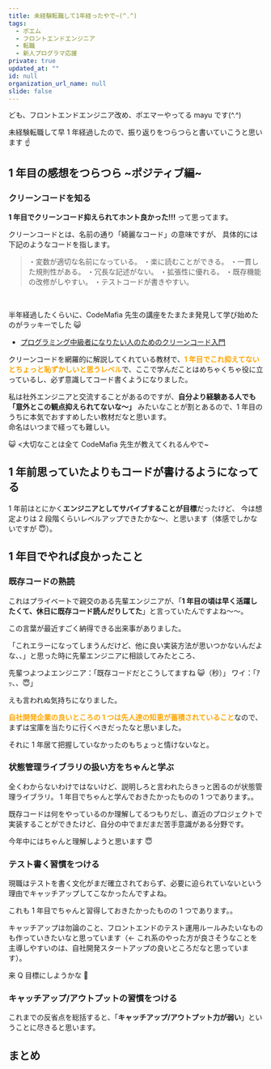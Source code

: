 ```yaml
---
title: 未経験転職して1年経ったやで~(^.^)
tags:
  - ポエム
  - フロントエンドエンジニア
  - 転職
  - 新人プログラマ応援
private: true
updated_at: ""
id: null
organization_url_name: null
slide: false
---
```


ども、フロントエンドエンジニア改め、ポエマーやってる mayu です(^.^)

未経験転職して早 1 年経過したので、振り返りをつらつらと書いていこうと思います ☝️

## 1 年目の感想をつらつら ~ポジティブ編~

### クリーンコードを知る

**1 年目でクリーンコード抑えられてホント良かった!!!**
って思ってます。

クリーンコードとは、名前の通り「綺麗なコード」の意味ですが、
具体的には下記のようなコードを指します。

> ・変数が適切な名前になっている。
> ・楽に読むことができる。
> ・一貫した規則性がある。
> ・冗長な記述がない。
> ・拡張性に優れる。
> ・既存機能の改修がしやすい。
> ・テストコードが書きやすい。

<br />

半年経過したくらいに、CodeMafia 先生の講座をたまたま発見して学び始めたのがラッキーでした 😺

- [プログラミング中級者になりたい人のためのクリーンコード入門](https://www.udemy.com/course/clean-code-tutorial/)

クリーンコードを網羅的に解説してくれている教材で、<font color="orange">**1 年目でこれ抑えてないとちょっと恥ずかしいと思うレベル**</font>で、ここで学んだことはめちゃくちゃ役に立っているし、必ず意識してコード書くようになりました。

私は社外エンジニアと交流することがあるのですが、**自分より経験ある人でも「意外とこの観点抑えられてないな〜」** みたいなことが割とあるので、1 年目のうちに本気でおすすめしたい教材だなと思います。<br />
命名はいつまで経っても難しい。

😺 <大切なことは全て CodeMafia 先生が教えてくれるんやで~

## 1 年前思っていたよりもコードが書けるようになってる

1 年前はとにかく**エンジニアとしてサバイブすることが目標**だったけど、
今は想定よりは 2 段階くらいレベルアップできたかな〜、と思います（体感でしかないですが 😇）。

## 1 年目でやれば良かったこと

### 既存コードの熟読

これはプライベートで親交のある先輩エンジニアが、「**1 年目の頃は早く活躍したくて、休日に既存コード読んだりしてた**」と言っていたんですよね〜〜。

この言葉が最近すごく納得できる出来事がありました。

「これエラーになってしまうんだけど、他に良い実装方法が思いつかないんだよな、、」と思った時に先輩エンジニアに相談してみたところ、

先輩つよつよエンジニア：「既存コードだとこうしてますね 😺（秒）」
ワイ：「ｱｯ、、😇」

えも言われぬ気持ちになりました。

<font color="orange">**自社開発企業の良いところの 1 つは先人達の知恵が蓄積されていること**</font>なので、まずは宝庫を当たりに行くべきだったなと思いました。

それに 1 年居て把握していなかったのもちょっと情けないなと。

### 状態管理ライブラリの扱い方をちゃんと学ぶ

全くわからないわけではないけど、説明しろと言われたらきっと困るのが状態管理ライブラリ。
1 年目でちゃんと学んでおきたかったものの 1 つであります。。

既存コードは何をやっているのか理解してるつもりだし、直近のプロジェクトで実装することができたけど、自分の中でまだまだ苦手意識がある分野です。

今年中にはちゃんと理解しようと思います 😇

### テスト書く習慣をつける

現職はテストを書く文化がまだ確立されておらず、必要に迫られていないという理由でキャッチアップしてこなかったんですよね。

これも 1 年目でちゃんと習得しておきたかったものの 1 つであります。。

キャッチアップは勿論のこと、フロントエンドのテスト運用ルールみたいなものも作っていきたいなと思っています（← これ系のやった方が良さそうなことを主導しやすいのは、自社開発スタートアップの良いところだなと思っています）。

来 Q 目標にしようかな 🤔

### キャッチアップ/アウトプットの習慣をつける

これまでの反省点を総括すると、「**キャッチアップ/アウトプット力が弱い**」ということに尽きると思います。

## まとめ
